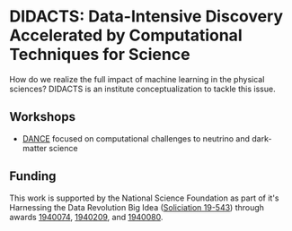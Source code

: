 DIDACTS: Data-Intensive Discovery Accelerated by Computational Techniques for Science
=====================================================================================

How do we realize the full impact of machine learning in the physical sciences?  DIDACTS is an institute conceptualization to tackle this issue.

Workshops
---------


* [DANCE](dance.rice.edu) focused on computational challenges to neutrino and dark-matter science


Funding
-------

This work is supported by the National Science Foundation as part of it's Harnessing the Data Revolution Big Idea ([Soliciation 19-543](https://www.nsf.gov/pubs/2019/nsf19543/nsf19543.htm)) through awards [1940074](https://www.nsf.gov/awardsearch/showAward?AWD_ID=1940074&HistoricalAwards=false), [1940209](https://www.nsf.gov/awardsearch/showAward?AWD_ID=1940209&HistoricalAwards=false), and [1940080](https://www.nsf.gov/awardsearch/showAward?AWD_ID=1940080&HistoricalAwards=false).

